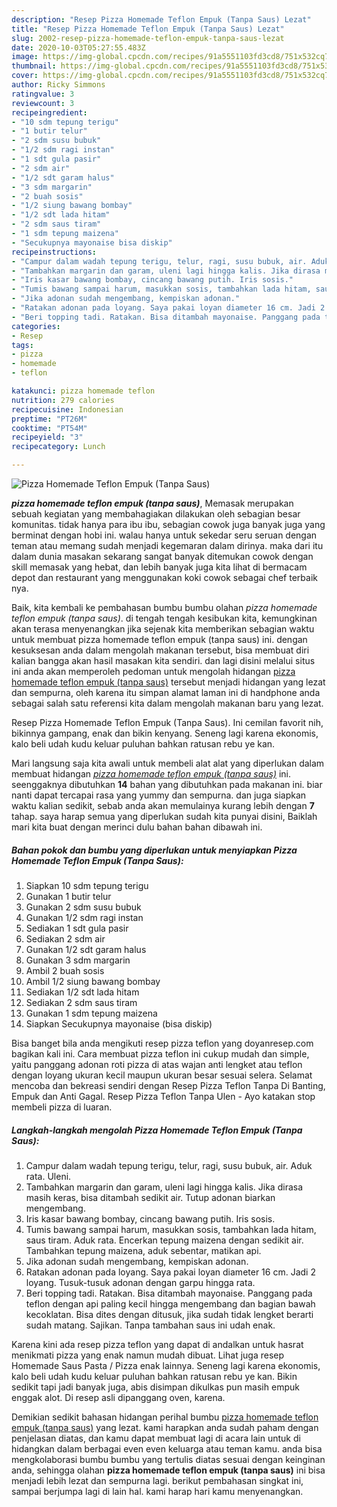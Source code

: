 ```yaml
---
description: "Resep Pizza Homemade Teflon Empuk (Tanpa Saus) Lezat"
title: "Resep Pizza Homemade Teflon Empuk (Tanpa Saus) Lezat"
slug: 2002-resep-pizza-homemade-teflon-empuk-tanpa-saus-lezat
date: 2020-10-03T05:27:55.483Z
image: https://img-global.cpcdn.com/recipes/91a5551103fd3cd8/751x532cq70/pizza-homemade-teflon-empuk-tanpa-saus-foto-resep-utama.jpg
thumbnail: https://img-global.cpcdn.com/recipes/91a5551103fd3cd8/751x532cq70/pizza-homemade-teflon-empuk-tanpa-saus-foto-resep-utama.jpg
cover: https://img-global.cpcdn.com/recipes/91a5551103fd3cd8/751x532cq70/pizza-homemade-teflon-empuk-tanpa-saus-foto-resep-utama.jpg
author: Ricky Simmons
ratingvalue: 3
reviewcount: 3
recipeingredient:
- "10 sdm tepung terigu"
- "1 butir telur"
- "2 sdm susu bubuk"
- "1/2 sdm ragi instan"
- "1 sdt gula pasir"
- "2 sdm air"
- "1/2 sdt garam halus"
- "3 sdm margarin"
- "2 buah sosis"
- "1/2 siung bawang bombay"
- "1/2 sdt lada hitam"
- "2 sdm saus tiram"
- "1 sdm tepung maizena"
- "Secukupnya mayonaise bisa diskip"
recipeinstructions:
- "Campur dalam wadah tepung terigu, telur, ragi, susu bubuk, air. Aduk rata. Uleni."
- "Tambahkan margarin dan garam, uleni lagi hingga kalis. Jika dirasa masih keras, bisa ditambah sedikit air. Tutup adonan biarkan mengembang."
- "Iris kasar bawang bombay, cincang bawang putih. Iris sosis."
- "Tumis bawang sampai harum, masukkan sosis, tambahkan lada hitam, saus tiram. Aduk rata. Encerkan tepung maizena dengan sedikit air. Tambahkan tepung maizena, aduk sebentar, matikan api."
- "Jika adonan sudah mengembang, kempiskan adonan."
- "Ratakan adonan pada loyang. Saya pakai loyan diameter 16 cm. Jadi 2 loyang. Tusuk-tusuk adonan dengan garpu hingga rata."
- "Beri topping tadi. Ratakan. Bisa ditambah mayonaise. Panggang pada teflon dengan api paling kecil hingga mengembang dan bagian bawah kecoklatan. Bisa dites dengan ditusuk, jika sudah tidak lengket berarti sudah matang. Sajikan. Tanpa tambahan saus ini udah enak."
categories:
- Resep
tags:
- pizza
- homemade
- teflon

katakunci: pizza homemade teflon 
nutrition: 279 calories
recipecuisine: Indonesian
preptime: "PT26M"
cooktime: "PT54M"
recipeyield: "3"
recipecategory: Lunch

---
```



![Pizza Homemade Teflon Empuk (Tanpa Saus)](https://img-global.cpcdn.com/recipes/91a5551103fd3cd8/751x532cq70/pizza-homemade-teflon-empuk-tanpa-saus-foto-resep-utama.jpg)

<b><i>pizza homemade teflon empuk (tanpa saus)</i></b>, Memasak merupakan sebuah kegiatan yang membahagiakan dilakukan oleh sebagian besar komunitas. tidak hanya para ibu ibu, sebagian cowok juga banyak juga yang berminat dengan hobi ini. walau hanya untuk sekedar seru seruan dengan teman atau memang sudah menjadi kegemaran dalam dirinya. maka dari itu dalam dunia masakan sekarang sangat banyak ditemukan cowok dengan skill memasak yang hebat, dan lebih banyak juga kita lihat di bermacam depot dan restaurant yang menggunakan koki cowok sebagai chef terbaik nya.

Baik, kita kembali ke pembahasan bumbu bumbu olahan <i>pizza homemade teflon empuk (tanpa saus)</i>. di tengah tengah kesibukan kita, kemungkinan akan terasa menyenangkan jika sejenak kita memberikan sebagian waktu untuk membuat pizza homemade teflon empuk (tanpa saus) ini. dengan kesuksesan anda dalam mengolah makanan tersebut, bisa membuat diri kalian bangga akan hasil masakan kita sendiri. dan lagi disini melalui situs ini anda akan memperoleh pedoman untuk mengolah hidangan <u>pizza homemade teflon empuk (tanpa saus)</u> tersebut menjadi hidangan yang lezat dan sempurna, oleh karena itu simpan alamat laman ini di handphone anda sebagai salah satu referensi kita dalam mengolah makanan baru yang lezat.

Resep Pizza Homemade Teflon Empuk (Tanpa Saus). Ini cemilan favorit nih, bikinnya gampang, enak dan bikin kenyang. Seneng lagi karena ekonomis, kalo beli udah kudu keluar puluhan bahkan ratusan rebu ye kan.


Mari langsung saja kita awali untuk membeli alat alat yang diperlukan dalam membuat hidangan <u><i>pizza homemade teflon empuk (tanpa saus)</i></u> ini. seenggaknya dibutuhkan <b>14</b> bahan yang dibutuhkan pada makanan ini. biar nanti dapat tercapai rasa yang yummy dan sempurna. dan juga siapkan waktu kalian sedikit, sebab anda akan memulainya kurang lebih dengan <b>7</b> tahap. saya harap semua yang diperlukan sudah kita punyai disini, Baiklah mari kita buat dengan merinci dulu bahan bahan dibawah ini.

<!--inarticleads1-->

##### Bahan pokok dan bumbu yang diperlukan untuk menyiapkan Pizza Homemade Teflon Empuk (Tanpa Saus):

1. Siapkan 10 sdm tepung terigu
1. Gunakan 1 butir telur
1. Gunakan 2 sdm susu bubuk
1. Gunakan 1/2 sdm ragi instan
1. Sediakan 1 sdt gula pasir
1. Sediakan 2 sdm air
1. Gunakan 1/2 sdt garam halus
1. Gunakan 3 sdm margarin
1. Ambil 2 buah sosis
1. Ambil 1/2 siung bawang bombay
1. Sediakan 1/2 sdt lada hitam
1. Sediakan 2 sdm saus tiram
1. Gunakan 1 sdm tepung maizena
1. Siapkan Secukupnya mayonaise (bisa diskip)


Bisa banget bila anda mengikuti resep pizza teflon yang doyanresep.com bagikan kali ini. Cara membuat pizza teflon ini cukup mudah dan simple, yaitu panggang adonan roti pizza di atas wajan anti lengket atau teflon dengan loyang ukuran kecil maupun ukuran besar sesuai selera. Selamat mencoba dan bekreasi sendiri dengan Resep Pizza Teflon Tanpa Di Banting, Empuk dan Anti Gagal. Resep Pizza Teflon Tanpa Ulen - Ayo katakan stop membeli pizza di luaran. 

<!--inarticleads2-->

##### Langkah-langkah mengolah Pizza Homemade Teflon Empuk (Tanpa Saus):

1. Campur dalam wadah tepung terigu, telur, ragi, susu bubuk, air. Aduk rata. Uleni.
1. Tambahkan margarin dan garam, uleni lagi hingga kalis. Jika dirasa masih keras, bisa ditambah sedikit air. Tutup adonan biarkan mengembang.
1. Iris kasar bawang bombay, cincang bawang putih. Iris sosis.
1. Tumis bawang sampai harum, masukkan sosis, tambahkan lada hitam, saus tiram. Aduk rata. Encerkan tepung maizena dengan sedikit air. Tambahkan tepung maizena, aduk sebentar, matikan api.
1. Jika adonan sudah mengembang, kempiskan adonan.
1. Ratakan adonan pada loyang. Saya pakai loyan diameter 16 cm. Jadi 2 loyang. Tusuk-tusuk adonan dengan garpu hingga rata.
1. Beri topping tadi. Ratakan. Bisa ditambah mayonaise. Panggang pada teflon dengan api paling kecil hingga mengembang dan bagian bawah kecoklatan. Bisa dites dengan ditusuk, jika sudah tidak lengket berarti sudah matang. Sajikan. Tanpa tambahan saus ini udah enak.


Karena kini ada resep pizza teflon yang dapat di andalkan untuk hasrat menikmati pizza yang enak namun mudah dibuat. Lihat juga resep Homemade Saus Pasta / Pizza enak lainnya. Seneng lagi karena ekonomis, kalo beli udah kudu keluar puluhan bahkan ratusan rebu ye kan. Bikin sedikit tapi jadi banyak juga, abis disimpan dikulkas pun masih empuk enggak alot. Di resep asli dipanggang oven, karena. 

Demikian sedikit bahasan hidangan perihal bumbu <u>pizza homemade teflon empuk (tanpa saus)</u> yang lezat. kami harapkan anda sudah paham dengan penjelasan diatas, dan kamu dapat membuat lagi di acara lain untuk di hidangkan dalam berbagai even even keluarga atau teman kamu. anda bisa mengkolaborasi bumbu bumbu yang tertulis diatas sesuai dengan keinginan anda, sehingga olahan <b>pizza homemade teflon empuk (tanpa saus)</b> ini bisa menjadi lebih lezat dan sempurna lagi. berikut pembahasan singkat ini, sampai berjumpa lagi di lain hal. kami harap hari kamu menyenangkan.
